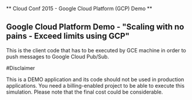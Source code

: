 ** Cloud Conf 2015 - Google Cloud Platform (GCP) Demo **

## Google Cloud Platform Demo - "Scaling with no pains - Exceed limits using GCP"

This is the client code that has to be executed by GCE machine in order to push messages to Google Cloud Pub/Sub.

#Disclaimer

This is a DEMO application and its code should not be used in production applications.
You need a billing-enabled project to be able to execute this simulation. Please note that the final
cost could be considerable. 
